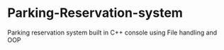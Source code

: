 # Parking-Reservation-system
Parking reservation system built in C++ console using File handling and OOP
